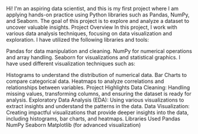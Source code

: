 Hi! I'm an aspiring data scientist, and this is my first project where I am applying hands-on practice using Python libraries such as Pandas, NumPy, and Seaborn. 
The goal of this project is to explore and analyze a dataset to uncover valuable insights.
Project Overview
In this project, I work with various data analysis techniques, focusing on data visualization and exploration. I have utilized the following libraries and tools:

Pandas for data manipulation and cleaning.
NumPy for numerical operations and array handling.
Seaborn for visualizations and statistical graphics.
I have used different visualization techniques such as:

Histograms to understand the distribution of numerical data.
Bar Charts to compare categorical data.
Heatmaps to analyze correlations and relationships between variables.
Project Highlights
Data Cleaning: Handling missing values, transforming columns, and ensuring the dataset is ready for analysis.
Exploratory Data Analysis (EDA): Using various visualizations to extract insights and understand the patterns in the data.
Data Visualization: Creating impactful visualizations that provide deeper insights into the data, including histograms, bar charts, and heatmaps.
Libraries Used
Pandas
NumPy
Seaborn
Matplotlib (for advanced visualization)
